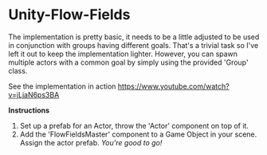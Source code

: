 # Unity-Flow-Fields
The implementation is pretty basic, it needs to be a little adjusted to be used in conjunction with groups having different goals.
That's a trivial task so I've left it out to keep the implementation lighter. However, you can spawn multiple actors with a common goal by simply using the provided 'Group' class.

See the implementation in action
https://www.youtube.com/watch?v=jLjaN6ps3BA


**Instructions**
1) Set up a prefab for an Actor, throw the 'Actor' component on top of it.
2) Add the 'FlowFieldsMaster' component to a Game Object in your scene. Assign the actor prefab.
	*You're good to go!*
